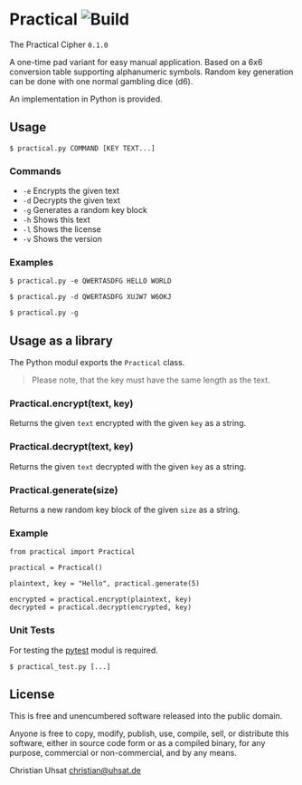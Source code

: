 # Practical ![Build](https://travis-ci.org/cuhsat/practical.svg)
The Practical Cipher `0.1.0`

A one-time pad variant for easy manual application. Based on a 6x6 conversion
table supporting alphanumeric symbols. Random key generation can be done with
one normal gambling dice (d6).

An implementation in Python is provided.

## Usage
```$ practical.py COMMAND [KEY TEXT...]```

### Commands
* `-e` Encrypts the given text
* `-d` Decrypts the given text
* `-g` Generates a random key block
* `-h` Shows this text
* `-l` Shows the license
* `-v` Shows the version

### Examples
```$ practical.py -e QWERTASDFG HELLO WORLD```

```$ practical.py -d QWERTASDFG XUJW7 W6OKJ```

```$ practical.py -g```

## Usage as a library
The Python modul exports the `Practical` class.

> Please note, that the key must have the same length as the text.

### Practical.encrypt(text, key)
Returns the given `text` encrypted with the given `key` as a string.

### Practical.decrypt(text, key)
Returns the given `text` decrypted with the given `key` as a string.

### Practical.generate(size)
Returns a new random key block of the given `size` as a string.

### Example
```
from practical import Practical

practical = Practical()

plaintext, key = "Hello", practical.generate(5)

encrypted = practical.encrypt(plaintext, key)
decrypted = practical.decrypt(encrypted, key)
```

### Unit Tests
For testing the [pytest](https://pytest.org/) modul is required.

```$ practical_test.py [...]```

## License
This is free and unencumbered software released into the public domain.

Anyone is free to copy, modify, publish, use, compile, sell, or distribute
this software, either in source code form or as a compiled binary, for any
purpose, commercial or non-commercial, and by any means.

Christian Uhsat <christian@uhsat.de>
